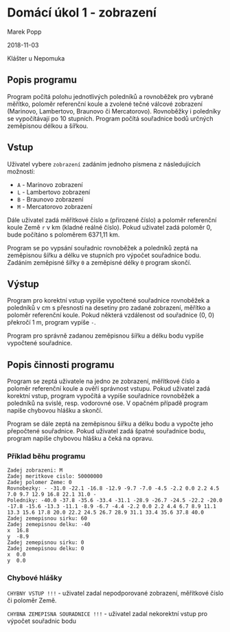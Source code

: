 # Domácí úkol 1 - zobrazení
Marek Popp

2018-11-03 

Klášter u Nepomuka

## Popis programu
Program počítá polohu jednotlivých poledníků a rovnoběžek pro vybrané měřítko, poloměr referenční koule a zvolené tečné válcové zobrazení (Marinovo, Lambertovo, Braunovo či Mercatorovo). Rovnoběžky i poledníky se vypočítávají po 10 stupních.
Program počítá souřadnice bodů určných zeměpisnou délkou a šířkou.

## Vstup
Uživatel vybere `zobrazení` zadáním jednoho písmena z následujících možností:
- `A` - Marinovo zobrazení 
- `L` - Lambertovo zobrazení
- `B` - Braunovo zobrazení 
- `M` - Mercatorovo zobrazení 

Dále uživatel zadá měřítkové číslo `m` (přirozené číslo) a poloměr referenční koule Země `r` v km (kladné reálné číslo). Pokud uživatel zadá poloměr 0, bude počítáno s poloměrem 6371,11 km.

Program se po vypsání souřadnic rovnoběžek a poledníků zeptá na zeměpisnou šířku a délku ve stupních pro výpočet souřadnice bodu.
Zadáním zeměpisné šířky `0` a zeměpisné délky `0` program skončí.

## Výstup
Program pro korektní vstup vypíše vypočtené souřadnice rovnoběžek a poledníků v cm s přesností na desetiny pro zadané zobrazení, měřítko a poloměr referenční koule. 
Pokud některá vzdálenost od souřadnice (0, 0) překročí 1 m, program vypíše `-`.

Program pro správně zadanou zeměpisnou šířku a délku bodu vypíše vypočtené souřadnice.

## Popis činnosti programu
Program se zeptá uživatele na jedno ze zobrazení, měřítkové číslo a poloměr referenční koule a ověří správnost vstupu. Pokud uživatel zadá korektní vstup, program vypočítá a vypíše souřadnice rovnoběžek a poledníků na svislé, resp. vodorovné ose. V opačném případě program napíše chybovou hlášku a skončí.

Program se dále zeptá na zeměpisnou šířku a délku bodu a vypočte jeho přepočtené souřadnice. Pokud uživatel zadá špatné souřadnice bodu, program napíše chybovou hlášku a čeká na opravu.

### Příklad běhu programu
```
Zadej zobrazeni: M
Zadej meritkove cislo: 50000000
Zadej polomer Zeme: 0
Rovnobezky: - -31.0 -22.1 -16.8 -12.9 -9.7 -7.0 -4.5 -2.2 0.0 2.2 4.5 7.0 9.7 12.9 16.8 22.1 31.0 - 
Poledniky: -40.0 -37.8 -35.6 -33.4 -31.1 -28.9 -26.7 -24.5 -22.2 -20.0 -17.8 -15.6 -13.3 -11.1 -8.9 -6.7 -4.4 -2.2 0.0 2.2 4.4 6.7 8.9 11.1 13.3 15.6 17.8 20.0 22.2 24.5 26.7 28.9 31.1 33.4 35.6 37.8 40.0 
Zadej zemepisnou sirku: 60
Zadej zemepisnou delku: -40
x  16.8
y  -8.9
Zadej zemepisnou sirku: 0
Zadej zemepisnou delku: 0
x  0.0
y  0.0
```

### Chybové hlášky
`CHYBNY VSTUP !!!` - uživatel zadal nepodporované zobrazení, měřítkové číslo či poloměr Země.

`CHYBNA ZEMEPISNA SOURADNICE !!!` - uživatel zadal nekorektní vstup pro výpočet souřadnic bodu 
